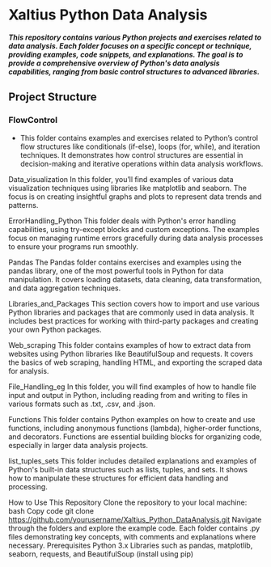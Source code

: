 # Xaltius Python Data Analysis
***This repository contains various Python projects and exercises related to data analysis. Each folder focuses on a specific concept or technique, providing examples, code snippets, and explanations. The goal is to provide a comprehensive overview of Python's data analysis capabilities, ranging from basic control structures to advanced libraries.***

## Project Structure
### FlowControl
- This folder contains examples and exercises related to Python’s control flow structures like conditionals (if-else), loops (for, while), and iteration techniques. It demonstrates how control structures are essential in decision-making and iterative operations within data analysis workflows.

Data_visualization
In this folder, you’ll find examples of various data visualization techniques using libraries like matplotlib and seaborn. The focus is on creating insightful graphs and plots to represent data trends and patterns.

ErrorHandling_Python
This folder deals with Python's error handling capabilities, using try-except blocks and custom exceptions. The examples focus on managing runtime errors gracefully during data analysis processes to ensure your programs run smoothly.

Pandas
The Pandas folder contains exercises and examples using the pandas library, one of the most powerful tools in Python for data manipulation. It covers loading datasets, data cleaning, data transformation, and data aggregation techniques.

Libraries_and_Packages
This section covers how to import and use various Python libraries and packages that are commonly used in data analysis. It includes best practices for working with third-party packages and creating your own Python packages.

Web_scraping
This folder contains examples of how to extract data from websites using Python libraries like BeautifulSoup and requests. It covers the basics of web scraping, handling HTML, and exporting the scraped data for analysis.

File_Handling_eg
In this folder, you will find examples of how to handle file input and output in Python, including reading from and writing to files in various formats such as .txt, .csv, and .json.

Functions
This folder contains Python examples on how to create and use functions, including anonymous functions (lambda), higher-order functions, and decorators. Functions are essential building blocks for organizing code, especially in larger data analysis projects.

list_tuples_sets
This folder includes detailed explanations and examples of Python's built-in data structures such as lists, tuples, and sets. It shows how to manipulate these structures for efficient data handling and processing.

How to Use This Repository
Clone the repository to your local machine:
bash
Copy code
git clone https://github.com/yourusername/Xaltius_Python_DataAnalysis.git
Navigate through the folders and explore the example code. Each folder contains .py files demonstrating key concepts, with comments and explanations where necessary.
Prerequisites
Python 3.x
Libraries such as pandas, matplotlib, seaborn, requests, and BeautifulSoup (install using pip)
